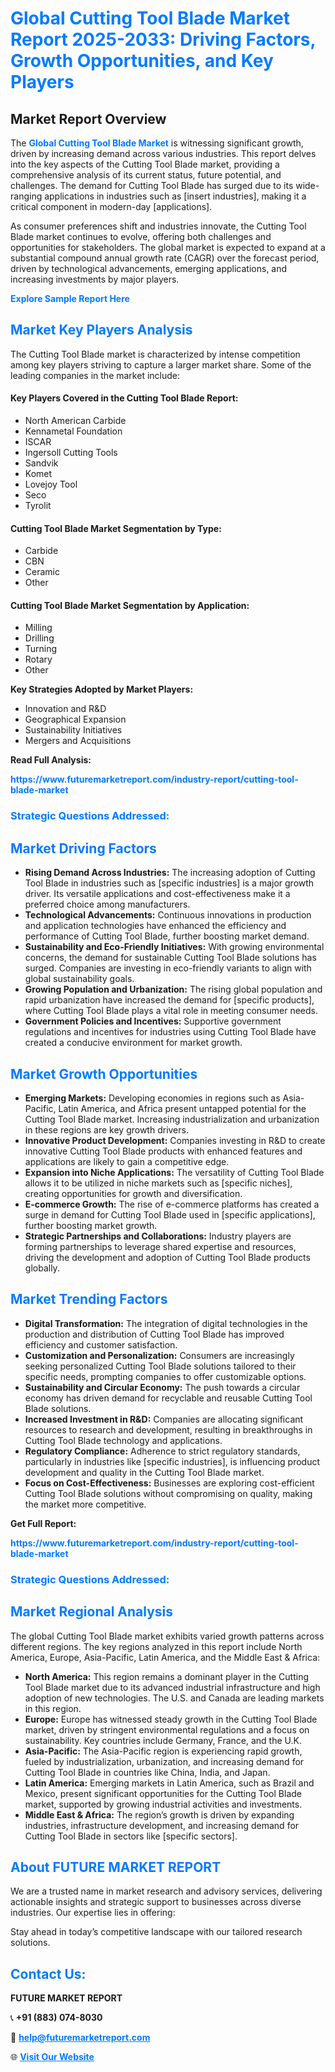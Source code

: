 <h1 style="color: #007BFF;">Global Cutting Tool Blade Market Report 2025-2033: Driving Factors, Growth Opportunities, and Key Players</h1>

<section id="overview">
<h2>Market Report Overview</h2>
<p>The <a href="https://www.futuremarketreport.com/industry-report/cutting-tool-blade-market" style="color: #007BFF; text-decoration: none;"><strong>Global Cutting Tool Blade Market</strong></a> is witnessing significant growth, driven by increasing demand across various industries. This report delves into the key aspects of the Cutting Tool Blade market, providing a comprehensive analysis of its current status, future potential, and challenges. The demand for Cutting Tool Blade has surged due to its wide-ranging applications in industries such as [insert industries], making it a critical component in modern-day [applications].</p>
<p>As consumer preferences shift and industries innovate, the Cutting Tool Blade market continues to evolve, offering both challenges and opportunities for stakeholders. The global market is expected to expand at a substantial compound annual growth rate (CAGR) over the forecast period, driven by technological advancements, emerging applications, and increasing investments by major players.</p>
</section>

<section id="overview">
<p><a href="https://www.futuremarketreport.com/request-sample/reportId=89923" style="color: #007BFF; text-decoration: none;"><strong>Explore Sample Report Here</strong></a></p>
</section>

<section id="key-players">
<h2 style="color: #007BFF;">Market Key Players Analysis</h2>
<p>The Cutting Tool Blade market is characterized by intense competition among key players striving to capture a larger market share. Some of the leading companies in the market include:</p>
<h4>Key Players Covered in the Cutting Tool Blade Report:</h4>
<ul><li>North American Carbide</li><li>Kennametal Foundation</li><li>ISCAR</li><li>Ingersoll Cutting Tools</li><li>Sandvik</li><li>Komet</li><li>Lovejoy Tool</li><li>Seco</li><li>Tyrolit</li></ul>
<h4>Cutting Tool Blade Market Segmentation by Type:</h4>
<ul><li>Carbide</li><li>CBN</li><li>Ceramic</li><li>Other</li></ul>

<h4>Cutting Tool Blade Market Segmentation by Application:</h4>
<ul><li>Milling</li><li>Drilling</li><li>Turning</li><li>Rotary</li><li>Other</li></ul>
<p><strong>Key Strategies Adopted by Market Players:</strong></p>
<ul>
<li>Innovation and R&D</li>
<li>Geographical Expansion</li>
<li>Sustainability Initiatives</li>
<li>Mergers and Acquisitions</li>
</ul>
</section>

<section>
<p><strong>Read Full Analysis: </strong></p><a href="https://www.futuremarketreport.com/industry-report/cutting-tool-blade-market" style="color: #007BFF; text-decoration: none;"><strong>https://www.futuremarketreport.com/industry-report/cutting-tool-blade-market</strong></a>
<h3 style="color: #007BFF;">Strategic Questions Addressed:</h3>
</section>

<section id="driving-factors">
<h2 style="color: #007BFF;">Market Driving Factors</h2>
<ul>
<li><strong>Rising Demand Across Industries:</strong> The increasing adoption of Cutting Tool Blade in industries such as [specific industries] is a major growth driver. Its versatile applications and cost-effectiveness make it a preferred choice among manufacturers.</li>
<li><strong>Technological Advancements:</strong> Continuous innovations in production and application technologies have enhanced the efficiency and performance of Cutting Tool Blade, further boosting market demand.</li>
<li><strong>Sustainability and Eco-Friendly Initiatives:</strong> With growing environmental concerns, the demand for sustainable Cutting Tool Blade solutions has surged. Companies are investing in eco-friendly variants to align with global sustainability goals.</li>
<li><strong>Growing Population and Urbanization:</strong> The rising global population and rapid urbanization have increased the demand for [specific products], where Cutting Tool Blade plays a vital role in meeting consumer needs.</li>
<li><strong>Government Policies and Incentives:</strong> Supportive government regulations and incentives for industries using Cutting Tool Blade have created a conducive environment for market growth.</li>
</ul>
</section>

<section id="growth-opportunities">
<h2 style="color: #007BFF;">Market Growth Opportunities</h2>
<ul>
<li><strong>Emerging Markets:</strong> Developing economies in regions such as Asia-Pacific, Latin America, and Africa present untapped potential for the Cutting Tool Blade market. Increasing industrialization and urbanization in these regions are key growth drivers.</li>
<li><strong>Innovative Product Development:</strong> Companies investing in R&D to create innovative Cutting Tool Blade products with enhanced features and applications are likely to gain a competitive edge.</li>
<li><strong>Expansion into Niche Applications:</strong> The versatility of Cutting Tool Blade allows it to be utilized in niche markets such as [specific niches], creating opportunities for growth and diversification.</li>
<li><strong>E-commerce Growth:</strong> The rise of e-commerce platforms has created a surge in demand for Cutting Tool Blade used in [specific applications], further boosting market growth.</li>
<li><strong>Strategic Partnerships and Collaborations:</strong> Industry players are forming partnerships to leverage shared expertise and resources, driving the development and adoption of Cutting Tool Blade products globally.</li>
</ul>
</section>

<section id="trending-factors">
<h2 style="color: #007BFF;">Market Trending Factors</h2>
<ul>
<li><strong>Digital Transformation:</strong> The integration of digital technologies in the production and distribution of Cutting Tool Blade has improved efficiency and customer satisfaction.</li>
<li><strong>Customization and Personalization:</strong> Consumers are increasingly seeking personalized Cutting Tool Blade solutions tailored to their specific needs, prompting companies to offer customizable options.</li>
<li><strong>Sustainability and Circular Economy:</strong> The push towards a circular economy has driven demand for recyclable and reusable Cutting Tool Blade solutions.</li>
<li><strong>Increased Investment in R&D:</strong> Companies are allocating significant resources to research and development, resulting in breakthroughs in Cutting Tool Blade technology and applications.</li>
<li><strong>Regulatory Compliance:</strong> Adherence to strict regulatory standards, particularly in industries like [specific industries], is influencing product development and quality in the Cutting Tool Blade market.</li>
<li><strong>Focus on Cost-Effectiveness:</strong> Businesses are exploring cost-efficient Cutting Tool Blade solutions without compromising on quality, making the market more competitive.</li>
</ul>
</section>

<section>
<p><strong>Get Full Report: </strong></p><a href="https://www.futuremarketreport.com/industry-report/cutting-tool-blade-market" style="color: #007BFF; text-decoration: none;"><strong>https://www.futuremarketreport.com/industry-report/cutting-tool-blade-market</strong></a>
<h3 style="color: #007BFF;">Strategic Questions Addressed:</h3>
</section>


<section id="regional-analysis">
<h2 style="color: #007BFF;">Market Regional Analysis</h2>
<p>The global Cutting Tool Blade market exhibits varied growth patterns across different regions. The key regions analyzed in this report include North America, Europe, Asia-Pacific, Latin America, and the Middle East & Africa:</p>
<ul>
<li><strong>North America:</strong> This region remains a dominant player in the Cutting Tool Blade market due to its advanced industrial infrastructure and high adoption of new technologies. The U.S. and Canada are leading markets in this region.</li>
<li><strong>Europe:</strong> Europe has witnessed steady growth in the Cutting Tool Blade market, driven by stringent environmental regulations and a focus on sustainability. Key countries include Germany, France, and the U.K.</li>
<li><strong>Asia-Pacific:</strong> The Asia-Pacific region is experiencing rapid growth, fueled by industrialization, urbanization, and increasing demand for Cutting Tool Blade in countries like China, India, and Japan.</li>
<li><strong>Latin America:</strong> Emerging markets in Latin America, such as Brazil and Mexico, present significant opportunities for the Cutting Tool Blade market, supported by growing industrial activities and investments.</li>
<li><strong>Middle East & Africa:</strong> The region’s growth is driven by expanding industries, infrastructure development, and increasing demand for Cutting Tool Blade in sectors like [specific sectors].</li>
</ul>
</section>

<footer>
<h2 style="color: #007BFF;">About FUTURE MARKET REPORT</h2>
<p>We are a trusted name in market research and advisory services, delivering actionable insights and strategic support to businesses across diverse industries. Our expertise lies in offering:</p>

<p>Stay ahead in today’s competitive landscape with our tailored research solutions.</p>

<h2 style="color: #007BFF;">Contact Us:</h2>
<p><strong>FUTURE MARKET REPORT</strong></p>
<p>📞 <strong>+91 (883) 074-8030</strong></p>
<p>📧 <strong><a href="mailto:help@futuremarketreport.com" style="color: #007BFF;">help@futuremarketreport.com</a></strong></p>
<p>🌐 <strong><a href="https://www.futuremarketreport.com/" style="color: #007BFF;">Visit Our Website</a></strong></p>
</footer>